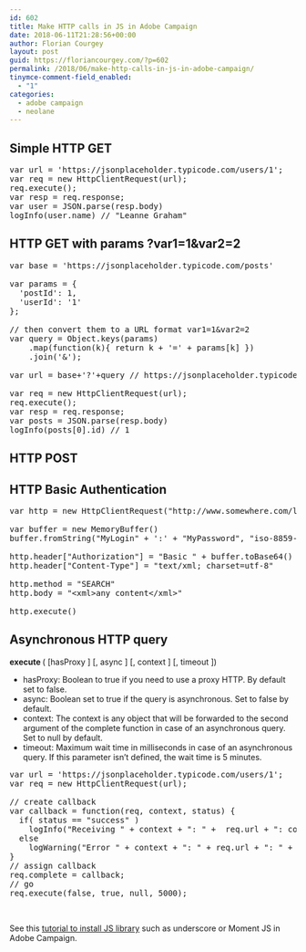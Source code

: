 ```yaml
---
id: 602
title: Make HTTP calls in JS in Adobe Campaign
date: 2018-06-11T21:28:56+00:00
author: Florian Courgey
layout: post
guid: https://floriancourgey.com/?p=602
permalink: /2018/06/make-http-calls-in-js-in-adobe-campaign/
tinymce-comment-field_enabled:
  - "1"
categories:
  - adobe campaign
  - neolane
---
```

## Simple HTTP GET

<pre class="lang:js decode:true">var url = 'https://jsonplaceholder.typicode.com/users/1';
var req = new HttpClientRequest(url);
req.execute();
var resp = req.response;
var user = JSON.parse(resp.body)
logInfo(user.name) // "Leanne Graham"</pre>

## HTTP GET with params ?var1=1&var2=2

<pre class="lang:js decode:true">var base = 'https://jsonplaceholder.typicode.com/posts'

var params = {
  'postId': 1,
  'userId': '1'
};

// then convert them to a URL format var1=1&var2=2
var query = Object.keys(params)
    .map(function(k){ return k + '=' + params[k] })
    .join('&');

var url = base+'?'+query // https://jsonplaceholder.typicode.com/posts?userId=1&id=1

var req = new HttpClientRequest(url);
req.execute();
var resp = req.response;
var posts = JSON.parse(resp.body)
logInfo(posts[0].id) // 1
</pre>

## HTTP POST

## HTTP Basic Authentication

<pre class="lang:js decode:true">var http = new HttpClientRequest("http://www.somewhere.com/login")

var buffer = new MemoryBuffer()
buffer.fromString("MyLogin" + ':' + "MyPassword", "iso-8859-1")

http.header["Authorization"] = "Basic " + buffer.toBase64()
http.header["Content-Type"] = "text/xml; charset=utf-8"

http.method = "SEARCH"
http.body = "&lt;xml&gt;any content&lt;/xml&gt;"

http.execute()</pre>

## Asynchronous HTTP query

<div class="page-content">
  <div class="prototype">
    <strong><span class="prototype-name">execute</span> </strong>( [<span class="parameter">hasProxy</span> ] [, <span class="parameter">async</span> ] [, <span class="parameter">context</span> ] [, <span class="parameter">timeout</span> ])
  </div>
  
  <ul>
    <li>
      hasProxy: Boolean to true if you need to use a proxy HTTP. By default set to false.
    </li>
    <li>
      async: Boolean set to true if the query is asynchronous. Set to false by default.
    </li>
    <li>
      context: The context is any object that will be forwarded to the second argument of the complete function in case of an asynchronous query. Set to null by default.
    </li>
    <li>
      timeout: Maximum wait time in milliseconds in case of an asynchronous query. If this parameter isn&#8217;t defined, the wait time is 5 minutes.
    </li>
  </ul>
</div>

<pre class="lang:js decode:true ">var url = 'https://jsonplaceholder.typicode.com/users/1';
var req = new HttpClientRequest(url);

// create callback
var callback = function(req, context, status) {
  if( status == "success" )
    logInfo("Receiving " + context + ": " +  req.url + ": code = " + req.response.code)
  else
    logWarning("Error " + context + ": " + req.url + ": " + status)
}
// assign callback
req.complete = callback;
// go
req.execute(false, true, null, 5000);
</pre>

&nbsp;

See this [tutorial to install JS library](https://floriancourgey.com/2018/10/use-javascript-libraries-in-adobe-campaign/) such as underscore or Moment JS in Adobe Campaign.